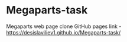 # Megaparts-task
Megaparts web page clone
GitHub pages link - https://desislaviliev1.github.io/Megaparts-task/
